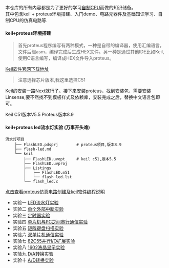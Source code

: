 本仓库的所有内容都是为了更好的学习[自制CPU](https://github.com/ymm135/TD4-4BIT-CPU)而做的知识储备。  
其中包含keil + proteus环境搭建、入门demo、电路元器件及基础知识学习、自制CPU的仿真电路等.
  
#### keil+proteus环境搭建
> 首先proteus程序编写有两种模式，一种是自带的编译器，使用汇编语言，文件后缀asm，编译完成后生成HEX文件。另一种是通过其他IDE比如Keil,使用C语言编写，编译成HEX文件导入proteus。

[Keil软件官网下载地址](https://www.keil.com/download/product/)  
> 注意选择芯片版本,我这里选择C51  

Keil的安装一路Next就行了。接下来安装proteus，找到安装包，需要安装Linsense,要不然找不到模板样式及依赖库，安装完成之后，替换中文语言包即可。  

Keil C51版本V5.5
Proteus版本8.9

#### keil+proteus led流水灯实验 (万事开头难) 

```
流水灯项目
    ├── FlashLED.pdsprj        # proteus项目,版本8.9
    ├── flash-led.md
    └── keil
        ├── FlashLED.uvopt     # keil c51,版本5.5
        ├── FlashLED.uvproj
        ├── Listings
        │   ├── FlashLED.m51
        │   └── flash_led.lst
        └── flash_led.c
```
[点击查看proteus仿真电路创建及keil软件编程说明](./流水灯/flash-led.md)


* 实验一   [LED流水灯实验]()
* 实验二   [单个外部中断实验]()
* 实验三   [定时器实验]()
* 实验四   [单片机与PC之间串行通信实验]()
* 实验五   [矩阵键盘扫描实验]()
* 实验六   [双单片机通信实验]()
* 实验七   [82C55并行I/O扩展实验]()
* 实验八   [1602液晶显示实验]()
* 实验九   [D/A转换实验]()
* 实验十   [A/D转换实验]()
